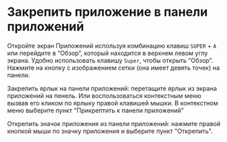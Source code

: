 # Закрепить приложение в панели приложений

Откройте экран Приложений используя комбинацию клавиш `SUPER` + `A` или перейдите в “Обзор”, который находится в верхнем левом углу экрана. Удобно использовать клавишу `Super`, чтобы открыть “Обзор”. Нажмите на кнопку с изображением сетки (она имеет девять точек) на панели.

Закрепить ярлык на панели приложений: перетащите ярлык из экрана приложений на пенель. Или воспользоваться контекстным меню вызвав его кликом по ярлыку правой клавишей мышки. В контекстном меню выберите пункт "Прикрептить к панели приложений"

Открепить значок приложения из панели приложений: нажмите правой кнопкой мыши по значку приложения и выберите пункт "Открепить".
